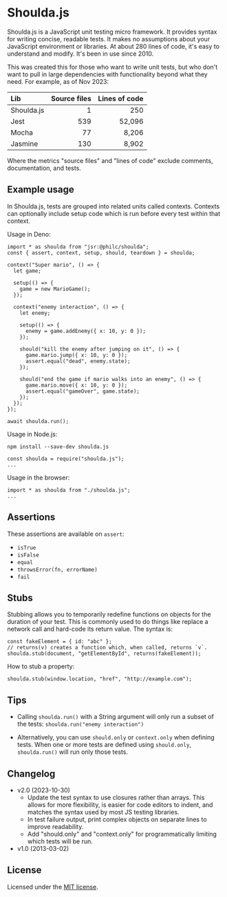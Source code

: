 Shoulda.js
==========
Shoulda.js is a JavaScript unit testing micro framework. It provides syntax for writing concise,
readable tests. It makes no assumptions about your JavaScript environment or libraries. At about 280
lines of code, it's easy to understand and modify. It's been in use since 2010.

This was created this for those who want to write unit tests, but who don't want to pull in large
dependencies with functionality beyond what they need. For example, as of Nov 2023:

| Lib        | Source files | Lines of code |
| :--------- | -----------: | ------------: |
| Shoulda.js | 1            | 250           |
| Jest       | 539          | 52,096        |
| Mocha      | 77           | 8,206         |
| Jasmine    | 130          | 8,902         |

Where the metrics "source files" and "lines of code" exclude comments, documentation, and tests.

Example usage
-------------
In Shoulda.js, tests are grouped into related units called contexts. Contexts can optionally include
setup code which is run before every test within that context.

Usage in Deno:

    import * as shoulda from "jsr:@philc/shoulda";
    const { assert, context, setup, should, teardown } = shoulda;

    context("Super mario", () => {
      let game;

      setup(() => {
        game = new MarioGame();
      });

      context("enemy interaction", () => {
        let enemy;

        setup(() => {
          enemy = game.addEnemy({ x: 10, y: 0 });
        });

        should("kill the enemy after jumping on it", () => {
          game.mario.jump({ x: 10, y: 0 });
          assert.equal("dead", enemy.state);
        });

        should("end the game if mario walks into an enemy", () => {
          game.mario.move({ x: 10, y: 0 });
          assert.equal("gameOver", game.state);
        });
      });
    });

    await shoulda.run();

Usage in Node.js:

    npm install --save-dev shoulda.js

    const shoulda = require("shoulda.js");
    ...

Usage in the browser:

    import * as shoulda from "./shoulda.js";
    ...

Assertions
----------

These assertions are available on `assert`:

* `isTrue`
* `isFalse`
* `equal`
* `throwsError(fn, errorName)`
* `fail`

Stubs
-----
Stubbing allows you to temporarily redefine functions on objects for the duration of your test. This
is commonly used to do things like replace a network call and hard-code its return value. The syntax
is:

    const fakeElement = { id: "abc" };
    // returns(v) creates a function which, when called, returns `v`.
    shoulda.stub(document, "getElementById", returns(fakeElement));

How to stub a property:

    shoulda.stub(window.location, "href", "http://example.com");

Tips
----
* Calling `shoulda.run()` with a String argument will only run a subset of the tests:
  `shoulda.run("enemy interaction")`

* Alternatively, you can use `should.only` or `context.only` when defining tests. When one or more
  tests are defined using `should.only`, `shoulda.run()` will run only those tests.

Changelog
---------
* v2.0 (2023-10-30)
  * Update the test syntax to use closures rather than arrays. This allows for more flexibility, is
    easier for code editors to indent, and matches the syntax used by most JS testing libraries.
  * In test failure output, print complex objects on separate lines to improve readability.
  * Add "should.only" and "context.only" for programmatically limiting which tests will be run.
* v1.0 (2013-03-02)

License
-------
Licensed under the [MIT license](./LICENSE).
